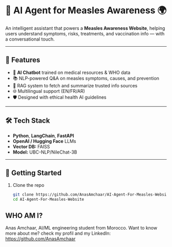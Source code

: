 # 🧠 AI Agent for Measles Awareness 🌍

An intelligent assistant that powers a **Measles Awareness Website**, helping users understand symptoms, risks, treatments, and vaccination info — with a conversational touch.

---

## 🚀 Features

- 🤖 **AI Chatbot** trained on medical resources & WHO data  
- 📚 NLP-powered Q&A on measles symptoms, causes, and prevention  
- 🧬 RAG system to fetch and summarize trusted info sources  
- 🌐 Multilingual support (EN/FR/AR)  
- 🛡️ Designed with ethical health AI guidelines

---

## 🛠 Tech Stack

- **Python**, **LangChain**, **FastAPI**  
- **OpenAI / Hugging Face** LLMs  
- **Vector DB:** FAISS 
- **Model:** UBC-NLP/NileChat-3B
---

## 🏁 Getting Started

1. Clone the repo  
   ```bash
   git clone https://github.com/AnasAmchaar/AI-Agent-For-Measles-Website.git
   cd AI-Agent-For-Measles-Website


## WHO AM I?
Anas Amchaar, AI/ML engineering student from Morocco.
Want to know more about me? check my profil and my LinkedIn:
https://github.com/AnasAmchaar
